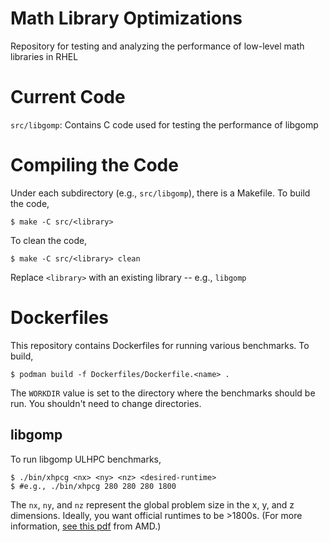# Math Library Optimizations
Repository for testing and analyzing the performance of low-level math libraries in RHEL

# Current Code

`src/libgomp`: Contains C code used for testing the performance of libgomp

# Compiling the Code

Under each subdirectory (e.g., `src/libgomp`), there is a Makefile. To build the code,

```
$ make -C src/<library>
```

To clean the code,

```
$ make -C src/<library> clean
```

Replace `<library>` with an existing library -- e.g., `libgomp`


# Dockerfiles

This repository contains Dockerfiles for running various benchmarks. To build,

```
$ podman build -f Dockerfiles/Dockerfile.<name> .
```

The `WORKDIR` value is set to the directory where the benchmarks should be run. You shouldn't need to change directories.

## libgomp

To run libgomp ULHPC benchmarks, 

```
$ ./bin/xhpcg <nx> <ny> <nz> <desired-runtime>
$ #e.g., ./bin/xhpcg 280 280 280 1800
```

The `nx`, `ny`, and `nz` represent the global problem size in the x, y, and z dimensions. Ideally, you want official runtimes to be >1800s. (For more information, [see this pdf](https://www.hpcg-benchmark.org/downloads/sc19/HPCG-AMD-Lulu.pdf) from AMD.)
